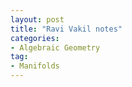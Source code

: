 ```yaml
---
layout: post
title: "Ravi Vakil notes"
categories: 
- Algebraic Geometry
tag: 
- Manifolds
---
```


